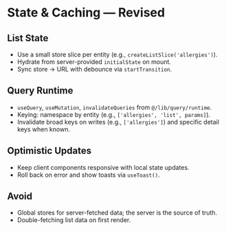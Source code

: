 # State & Caching — Revised

## List State
- Use a small store slice per entity (e.g., `createListSlice('allergies')`).
- Hydrate from server-provided `initialState` on mount.
- Sync store → URL with debounce via `startTransition`.

## Query Runtime
- `useQuery`, `useMutation`, `invalidateQueries` from `@/lib/query/runtime`.
- Keying: namespace by entity (e.g., `['allergies', 'list', params]`).
- Invalidate broad keys on writes (e.g., `['allergies']`) and specific detail keys when known.

## Optimistic Updates
- Keep client components responsive with local state updates.
- Roll back on error and show toasts via `useToast()`.

## Avoid
- Global stores for server-fetched data; the server is the source of truth.
- Double-fetching list data on first render.
